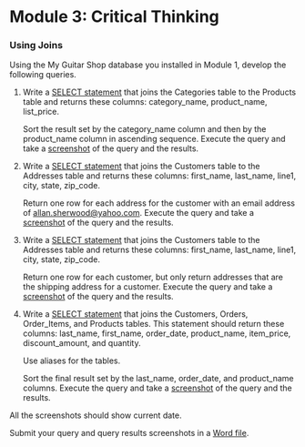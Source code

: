 # Module 3: Critical Thinking

### **Using Joins**

Using the My Guitar Shop database you installed in Module 1, develop the following queries.

1. Write a [SELECT statement](./3-1_SELECT_category_name_product_name_list_price.sql) that joins the Categories table to the  Products table and returns these columns: category_name, product_name,  list_price.

   Sort the result set by the category_name column and then by the  product_name column in ascending sequence. Execute the query and take a  [screenshot](./3-1_SELECT_category_name_product_name_list_price.png) of the query and the results.

2. Write a [SELECT statement](./3-2_SELECT_first_name_last_name_line1_city_state_zip_code_FROM_addresses.sql) that joins the Customers table to the  Addresses table and returns these columns: first_name, last_name, line1, city, state, zip_code.

   Return one row for each address for the customer with an email address of allan.sherwood@yahoo.com. Execute the query and take a [screenshot](./3-2_SELECT_first_name_last_name_line_1_city_state_zip_code_FROM_addresses.png) of the query and the results.

3. Write a [SELECT statement](./3-3_SELECT_first_name_last_name_line1_city_state_zip_code_FROM_addresses_INNER_JOIN.sql) that joins the Customers table to the  Addresses table and returns these columns: first_name, last_name, line1, city, state, zip_code.

   Return one row for each customer, but only return addresses that are  the shipping address for a customer. Execute the query and take a  [screenshot](./3-3_SELECT_first_name_last_name_line1_city_state_zip_code_FROM_addresses.png) of the query and the results.

4. Write a [SELECT statement](./3-4_SELECT_last_name_first_name_order_date_product_name_item_price_discount_amount_quantity.sql) that joins the Customers, Orders,  Order_Items, and Products tables. This statement should return these  columns: last_name, first_name, order_date, product_name, item_price,  discount_amount, and quantity.

   Use aliases for the tables.

   Sort the final result set by the last_name, order_date, and  product_name columns. Execute the query and take a [screenshot](./3-4_SELECT_last_name_first_name_order_date_product_name_item_price_discount_amount_quantity.png) of the  query and the results.

All the screenshots should show current date.

Submit your query and query results screenshots in a [Word file](./CT3_Joins.docx).